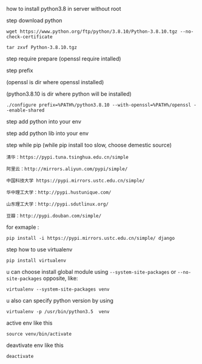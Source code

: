how to install python3.8 in server without root

step download python

`wget https://www.python.org/ftp/python/3.8.10/Python-3.8.10.tgz --no-check-certificate`

`tar zxvf Python-3.8.10.tgz `

step require prepare (openssl require intalled)

step prefix

(openssl is dir where openssl installed) 

(python3.8.10 is dir where python will be installed)


`./configure prefix=%PATH%/python3.8.10 --with-openssl=%PATH%/openssl --enable-shared`

step add python into your env

step add python lib into your env

step while pip (while pip install too slow, choose demestic source) 


`清华：https://pypi.tuna.tsinghua.edu.cn/simple`

`阿里云：http://mirrors.aliyun.com/pypi/simple/`

`中国科技大学 https://pypi.mirrors.ustc.edu.cn/simple/`

`华中理工大学：http://pypi.hustunique.com/`

`山东理工大学：http://pypi.sdutlinux.org/ `

`豆瓣：http://pypi.douban.com/simple/`

for exmaple :

`pip install -i https://pypi.mirrors.ustc.edu.cn/simple/ django`

step how to use virtualenv

`pip install virtualenv`

u can choose install global module using `--system-site-packages` or `--no-site-packages` opposite, like:

`virtualenv --system-site-packages venv`

u also can specify python version by using 

`virtualenv -p /usr/bin/python3.5  venv`

active env like this

`source venv/bin/activate`

deavtivate env like this

`deactivate`


